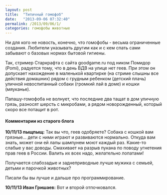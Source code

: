 ```yaml
---
layout: post
title:  "Типичный гомофоб"
date:   "2013-09-06 07:32:40"
permalink: /2013/09/06/1/
categories: гомофобы животные
---
```


Ни для кого не новость, конечно, что гомофобы - весьма ограниченные
создания. Любители указывать другим как и с кем спать сами забывают о
базовых нормах бытовой гигиены.

Так, стример Старкрафта с сайта goodgame.ru под ником Помидор (Pomi),
радуется тому, что в день ВДВ на улице нет геев.  При этом он
допускает нахождение в маленькой квартирке (на стриме слышны все
действия домашних) рядом с грудным ребенком (детский плачь) уличной
невоспитанный собаки (громкий лай в доме) и кошки (мяуканье).

Папашу-гомофоба не волнует, что последние два тащат в дом уличную
грязь, разносят шерсть с микробами, а рядом новорожденный, который
скоро все потащит в рот.


#### Комментарии из старого блога


**10/11/13 пыщпыщ:** Так вы что, геев одобряете?  Собака с кошкой вам
грязные... дети с ними играют и развиваются нормально. Откуда вам
знать, может они ей лапы шампунем моют каждый раз. Какие-то слабые у
вас доводы. Смахивает на разрыв пукана по поводу угнетения прав геев в
России. Валить их всех надо, желательно лопатами!

Получается слабозадые и заднеприводные лучше мужика с семьей, детьми и
парочкой животных?

Писали бы вы лучше и дальше про программирование.


**10/11/13 Иван Гришаев:** Вот и второй отпочковался.
